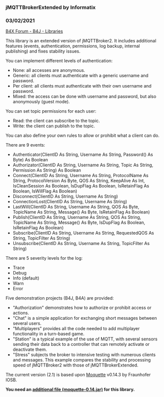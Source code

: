 ### jMQTTBrokerExtended by Informatix
### 03/02/2021
[B4X Forum - B4J - Libraries](https://www.b4x.com/android/forum/threads/119977/)

This library is an extended version of jMQTTBroker2. It includes additional features (events, authentication, permissions, log backup, internal publishing) and fixes stability issues.  
  
You can implement different levels of authentication:  
- None: all accesses are anonymous.  
- Generic: all clients must authenticate with a generic username and password.  
- Per client: all clients must authenticate with their own username and password.  
- Mixed: the access can be done with username and password, but also anonymously (guest mode).  
  
You can set topic permissions for each user:  
- Read: the client can subscribe to the topic.  
- Write: the client can publish to the topic.  
  
You can also define your own rules to allow or prohibit what a client can do.  
  
There are 9 events:  
- Authenticator(ClientID As String, Username As String, Password() As Byte) As Boolean  
- Authorizator(ClientID As String, Username As String, Topic As String, Permission As String) As Boolean  
- Connect(ClientID As String, Username As String, ProtocolName As String, ProtocolVersion As Byte, QOS As String, KeepAlive As Int, IsCleanSession As Boolean, IsDupFlag As Boolean, IsRetainFlag As Boolean, IsWillFlag As Boolean)  
- Disconnect(ClientID As String, Username As String)  
- ConnectionLost(ClientID As String, Username As String)  
- LastWill(ClientID As String, Username As String, QOS As Byte, TopicName As String, Message() As Byte, IsRetainFlag As Boolean)  
- Publish(ClientID As String, Username As String, QOS As String, TopicName As String, Message() As Byte, IsDupFlag As Boolean, IsRetainFlag As Boolean)  
- Subscribe(ClientID As String, Username As String, RequestedQOS As String, TopicFilter As String)  
- Unsubscribe(ClientID As String, Username As String, TopicFilter As String)  
  
There are 5 severity levels for the log:  
- Trace  
- Debug  
- Info (default)  
- Warn  
- Error  
  
Five demonstration projects (B4J, B4A) are provided:  
- "Authorization" demonstrates how to authorize or prohibit access or actions.  
- "Chat" is a simple application for exchanging short messages between several users.  
- "Multiplayers" provides all the code needed to add multiplayer functionality in a turn-based game.  
- "Station" is a typical example of the use of MQTT, with several sensors sending their data back to a controller that can remotely activate or deactivate them.  
- "Stress" subjects the broker to intensive testing with numerous clients and messages. This example compares the stability and processing speed of jMQTTBroker2 with those of jMQTTBrokerExtended.  
  
The current version (2.1) is based upon [Moquette](https://github.com/andsel/moquette) v0.14.3 by Fraunhofer IOSB.  
  
**You need an [additional file (moquette-0.14.jar)](https://drive.google.com/file/d/1MNxoRa8bYGHBtR10i138kZjX3hAbQ_6s/view?usp=sharing) for this library.**